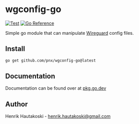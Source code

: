 # wgconfig-go

[![Test](https://github.com/pnx/wgconfig-go/actions/workflows/test.yml/badge.svg)](https://github.com/pnx/wgconfig-go/actions/workflows/test.yml)
[![Go Reference](https://pkg.go.dev/badge/github.com/pnx/wgconfig-go.svg)](https://pkg.go.dev/github.com/pnx/wgconfig-go)

Simple go module that can manipulate [Wireguard](https://www.wireguard.com) config files.

## Install

```sh
go get github.com/pnx/wgconfig-go@latest
```

## Documentation

Documentation can be found over at [pkg.go.dev](https://pkg.go.dev/github.com/pnx/wgconfig-go)

## Author

Henrik Hautakoski - [henrik.hautakoski@gmail.com](henrik.hautakoski@gmail.com)